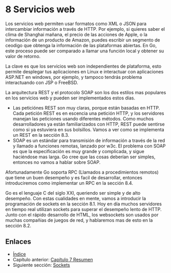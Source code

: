 # 8 Servicios web

Los servicios web permiten usar formatos como XML o JSON para intercambiar información a través de HTTP. Por ejemplo, si quieres saber el clima de Shanghai mañana, el precio de las acciones de Apple, o la información de un producto de Amazon, puedes escribir un segmento de ceodigo que obtenga la información de las plataformas abiertas. En Go, este proceso puede ser comparado a llamar una función local y obtener su valor de retorno.

La clave es que los servicios web son independientes de plataforma, esto permite desplegar tus aplicaciones en Linux e interactuar con aplicaciones ASP.NET en windows, por ejemplo, y tampoco tendrás problema interactuando con JSP o FreeBSD.

La arquitectura REST y el protocolo SOAP son los dos estilos mas populares en los servicios web y pueden ser implementados estos días.

- Las peticiónes REST son muy claras, porque están basadas en HTTP. Cada petición REST es en escencia una petición HTTP, y los servidores manejan las peticiones usando diferentes métodos. Como muchos desarrolladores ya están familiarizados con HTTP, REST puede sentirse como si ya estuviera en sus bolsillos. Vamos a ver como se implementa un REST en la sección 8.3.
- SOAP es un estándar para transmisión de información a través de la red y llamado a funciones remotas, lanzado por w3c. El problema con SOAP es que la especificación es muy grande y complicada, y sigue haciéndose mas larga. Go cree que las cosas deberían ser simples, entonces no vamos a hablar sobre SOAP.

Afortunadamente Go soporta RPC (Llamados a procedimientos remotos) que tiene un buen desempeño y es facil de desarrollar, entonces introduciremos como implementar un RPC en la sección 8.4.

Go es el lenguaje C del siglo XXI, queriendo ser simple y de alto desempeño. Con estas cualidades en mente, vamos a introducir la programación de sockets en la sección 8.1. Hoy en día muchos servidores en tiempo real utilizan sockets para superar el desempeño lento de HTTP. Junto con el rápido desarrollo de HTML, los websockets son usados por muchas compañias de juegos de red, y hablaremos mas de esto en la sección 8.2.

## Enlaces

- [Índice](preface.md)
- Capítulo anterior: [Capítulo 7 Resumen](07.7.md)
- Siguiente sección: [Sockets](08.1.md)
